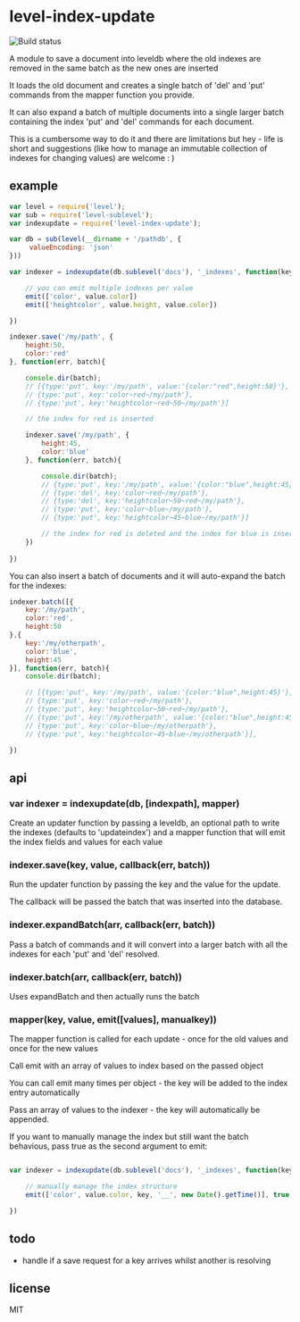 level-index-update
==================

![Build status](https://api.travis-ci.org/binocarlos/level-index-update.png)

A module to save a document into leveldb where the old indexes are removed in the same batch as the new ones are inserted

It loads the old document and creates a single batch of 'del' and 'put' commands from the mapper function you provide.

It can also expand a batch of multiple documents into a single larger batch containing the index 'put' and 'del' commands for each document.

This is a cumbersome way to do it and there are limitations but hey - life is short and suggestions (like how to manage an immutable collection of indexes for changing values) are welcome : )

## example

```js
var level = require('level');
var sub = require('level-sublevel');
var indexupdate = require('level-index-update');

var db = sub(level(__dirname + '/pathdb', {
	 valueEncoding: 'json'
}))

var indexer = indexupdate(db.sublevel('docs'), '_indexes', function(key, value, emit){

	// you can emit multiple indexes per value
	emit(['color', value.color])
	emit(['heightcolor', value.height, value.color])

})

indexer.save('/my/path', {
	height:50,
	color:'red'
}, function(err, batch){

	console.dir(batch);
	// [{type:'put', key:'/my/path', value:'{color:"red",height:50}'},
	// {type:'put', key:'color~red~/my/path'},
	// {type:'put', key:'heightcolor~red~50~/my/path'}]

	// the index for red is inserted

	indexer.save('/my/path', {
		height:45,
		color:'blue'
	}, function(err, batch){

		console.dir(batch);
		// {type:'put', key:'/my/path', value:'{color:"blue",height:45}'},
		// {type:'del', key:'color~red~/my/path'},
		// {type:'del', key:'heightcolor~50~red~/my/path'},
		// {type:'put', key:'color~blue~/my/path'},
		// {type:'put', key:'heightcolor~45~blue~/my/path'}]

		// the index for red is deleted and the index for blue is inserted
	})
	
})
```

You can also insert a batch of documents and it will auto-expand the batch for the indexes:

```js
indexer.batch([{
	key:'/my/path',
	color:'red',
	height:50
},{
	key:'/my/otherpath',
	color:'blue',
	height:45
}], function(err, batch){
	console.dir(batch);

	// [{type:'put', key:'/my/path', value:'{color:"blue",height:45}'},
	// {type:'put', key:'color~red~/my/path'},
	// {type:'put', key:'heightcolor~50~red~/my/path'},
	// {type:'put', key:'/my/otherpath', value:'{color:"blue",height:45}'},
	// {type:'put', key:'color~blue~/my/otherpath'},
	// {type:'put', key:'heightcolor~45~blue~/my/otherpath'}],

})

```

## api

### var indexer = indexupdate(db, [indexpath], mapper)

Create an updater function by passing a leveldb, an optional path to write the indexes (defaults to 'updateindex') and a mapper function that will emit the index fields and values for each value

### indexer.save(key, value, callback(err, batch))

Run the updater function by passing the key and the value for the update.

The callback will be passed the batch that was inserted into the database.

### indexer.expandBatch(arr, callback(err, batch))

Pass a batch of commands and it will convert into a larger batch with all the indexes for each 'put' and 'del' resolved.

### indexer.batch(arr, callback(err, batch))

Uses expandBatch and then actually runs the batch

### mapper(key, value, emit([values], manualkey))

The mapper function is called for each update - once for the old values and once for the new values

Call emit with an array of values to index based on the passed object

You can call emit many times per object - the key will be added to the index entry automatically

Pass an array of values to the indexer - the key will automatically be appended.

If you want to manually manage the index but still want the batch behavious, pass true as the second argument to emit:

```js

var indexer = indexupdate(db.sublevel('docs'), '_indexes', function(key, value, emit){

	// manually manage the index structure
	emit(['color', value.color, key, '__', new Date().getTime()], true)

})
```

## todo

 * handle if a save request for a key arrives whilst another is resolving

## license

MIT